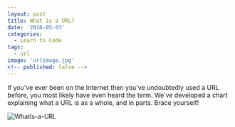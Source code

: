 ```yaml
---
layout: post
title: What is a URL?
date: '2016-05-03'
categories:
  - Learn to Code
tags:
  - url
image: 'urlimage.jpg'
<!-- published: false -->
---
```


If you've ever been on the Internet then you've undoubtedly used a URL before, you most likely have even heard the term.
We've developed a chart explaining what a URL is as a whole, and in parts. Brace yourself!

<!-- DEAD LINK -->
![WhatIs-a-URL](//www.austincodingacademy.com/wp-content/uploads/2016/05/WhatIs-a-URL-1.jpg)
